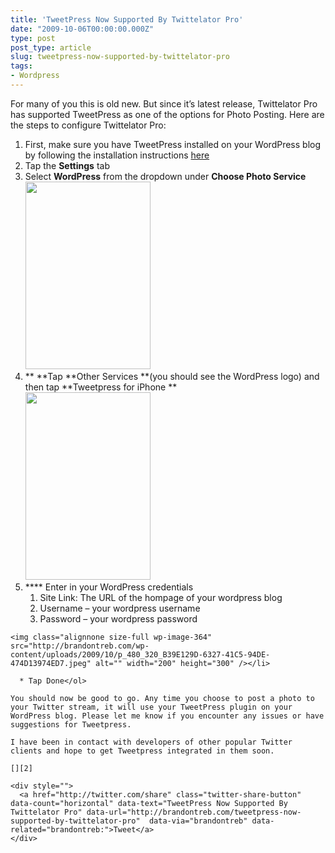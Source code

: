 ```yaml
---
title: 'TweetPress Now Supported By Twittelator Pro'
date: "2009-10-06T00:00:00.000Z"
type: post 
post_type: article
slug: tweetpress-now-supported-by-twittelator-pro
tags: 
- Wordpress
---
```

For many of you this is old new. But since it&#8217;s latest release, Twittelator Pro has supported TweetPress as one of the options for Photo Posting. Here are the steps to configure Twittelator Pro:

  1. First, make sure you have TweetPress installed on your WordPress blog by following the installation instructions [here][1]
  2. Tap the **Settings** tab
  3. Select **WordPress** from the dropdown under **Choose Photo Service**  
    <img class="alignnone size-full wp-image-364" src="http://brandontreb.com/wp-content/uploads/2009/10/p_480_320_74ABB206-5D4F-424E-BE39-380AC8611ED1.jpeg" alt="" width="200" height="300" />
  4. ** **Tap **Other Services **(you should see the WordPress logo) and then tap **Tweetpress for iPhone **  
    <img class="alignnone size-full wp-image-364" src="http://brandontreb.com/wp-content/uploads/2009/10/p_480_320_F52EAD4F-B44E-497E-AB49-13C8AB565EF4.jpeg" alt="" width="200" height="300" />
  5. **** Enter in your WordPress credentials 
      1. Site Link: The URL of the hompage of your wordpress blog
      2. Username &#8211; your wordpress username
      3. Password &#8211; your wordpress password
    
    <img class="alignnone size-full wp-image-364" src="http://brandontreb.com/wp-content/uploads/2009/10/p_480_320_B39E129D-6327-41C5-94DE-474D13974ED7.jpeg" alt="" width="200" height="300" /></li> 
    
      * Tap Done</ol> 
    
    You should now be good to go. Any time you choose to post a photo to your Twitter stream, it will use your TweetPress plugin on your WordPress blog. Please let me know if you encounter any issues or have suggestions for Tweetpress.
    
    I have been in contact with developers of other popular Twitter clients and hope to get Tweetpress integrated in them soon.
    
    [][2]
    
    <div style="">
      <a href="http://twitter.com/share" class="twitter-share-button" data-count="horizontal" data-text="TweetPress Now Supported By Twittelator Pro" data-url="http://brandontreb.com/tweetpress-now-supported-by-twittelator-pro"  data-via="brandontreb" data-related="brandontreb:">Tweet</a>
    </div>

 [1]: http://brandontreb.com/tweetpress/
 [2]: http://brandontreb.com/wp-content/uploads/2009/10/p_480_320_74ABB206-5D4F-424E-BE39-380AC8611ED1.jpeg
